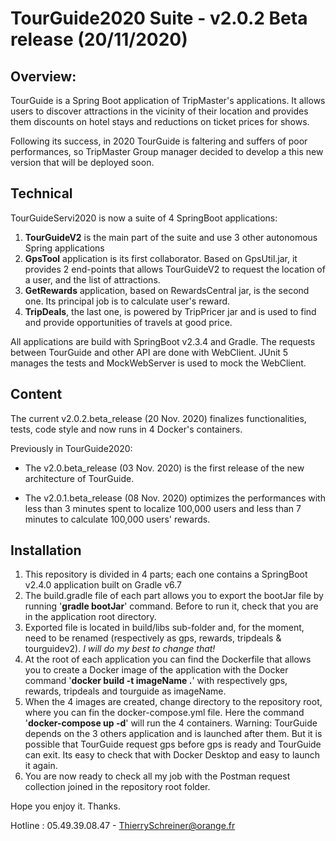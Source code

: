 # TourGuide2020 Suite - v2.0.2 Beta release (20/11/2020)

## Overview:
TourGuide is a Spring Boot application of TripMaster's applications. It allows users to discover attractions in the vicinity of their location and provides them discounts on hotel stays and reductions on ticket prices for shows.

Following its success, in 2020 TourGuide is faltering and suffers of poor performances, so TripMaster Group manager decided to develop a this new version that will be deployed soon.


## Technical

TourGuideServi2020 is now a suite of 4 SpringBoot applications:

1. **TourGuideV2** is the main part of the suite and use 3 other autonomous Spring applications
2. **GpsTool** application is its first collaborator. Based on GpsUtil.jar, it provides 2 end-points that allows TourGuideV2 to request the location of a user, and the list of attractions.
3. **GetRewards** application, based on RewardsCentral jar, is the second one. Its principal job is to calculate user's reward.
4. **TripDeals**, the last one, is powered by TripPricer jar and is used to find and provide opportunities of travels at good price. 

All applications are build with SpringBoot v2.3.4 and Gradle.
The requests between TourGuide and other API are done with WebClient.
JUnit 5 manages the tests and MockWebServer is used to mock the WebClient. 


## Content

The current v2.0.2.beta_release (20 Nov. 2020) finalizes functionalities, tests, code style and now runs in 4 Docker's containers.

Previously in TourGuide2020:  

- The v2.0.beta_release (03 Nov. 2020) is the first release of the new architecture of TourGuide.  

- The v2.0.1.beta_release (08 Nov. 2020) optimizes the performances with less than 3 minutes spent to localize 100,000 users and less than 7 minutes to calculate 100,000 users' rewards.

## Installation

1. This repository is divided in 4 parts; each one contains a SpringBoot v2.4.0 application built on Gradle v6.7
2. The build.gradle file of each part allows you to export the bootJar file by running '**gradle bootJar**' command. Before to run it, check that you are in the application root directory.
3. Exported file is located in build/libs sub-folder and, for the moment, need to be renamed (respectively as gps, rewards, tripdeals & tourguidev2). *I will do my best to change that!*
4. At the root of each application you can find the Dockerfile that allows you to create a Docker image of the application with the Docker command  '**docker build -t imageName .**' with respectively gps, rewards, tripdeals and tourguide as imageName.
5. When the 4 images are created, change directory to the repository root, where you can fin the docker-compose.yml file. 
Here the command '**docker-compose up -d**' will run the 4 containers. 
Warning: TourGuide depends on the 3 others application and is launched after them. But it is possible that TourGuide request gps before gps is ready and TourGuide can exit. Its easy to check that with Docker Desktop and easy to launch it again.
6. You are now ready to check all my job with the Postman request collection joined in the repository root folder.

Hope you enjoy it. Thanks.

Hotline : 05.49.39.08.47 - ThierrySchreiner@orange.fr    
 